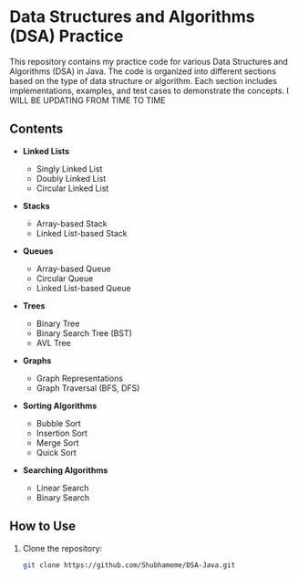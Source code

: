 # Data Structures and Algorithms (DSA) Practice

This repository contains my practice code for various Data Structures and Algorithms (DSA) in Java. The code is organized into different sections based on the type of data structure or algorithm. Each section includes implementations, examples, and test cases to demonstrate the concepts. I WILL BE UPDATING FROM TIME TO TIME

## Contents

- **Linked Lists**
  - Singly Linked List
  - Doubly Linked List
  - Circular Linked List
  
- **Stacks**
  - Array-based Stack
  - Linked List-based Stack
  
- **Queues**
  - Array-based Queue
  - Circular Queue
  - Linked List-based Queue
  
- **Trees**
  - Binary Tree
  - Binary Search Tree (BST)
  - AVL Tree
  
- **Graphs**
  - Graph Representations
  - Graph Traversal (BFS, DFS)

- **Sorting Algorithms**
  - Bubble Sort
  - Insertion Sort
  - Merge Sort
  - Quick Sort
  
- **Searching Algorithms**
  - Linear Search
  - Binary Search

## How to Use

1. Clone the repository:
   ```bash
   git clone https://github.com/Shubhameme/DSA-Java.git
